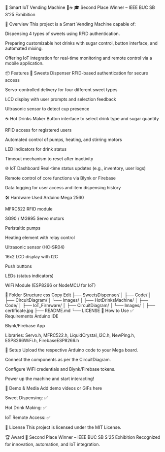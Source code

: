 
🧠 Smart IoT Vending Machine 🍬☕
🎓 Second Place Winner – IEEE BUC SB S’25 Exhibition

🔹 Overview
This project is a Smart Vending Machine capable of:

Dispensing 4 types of sweets using RFID authentication.

Preparing customizable hot drinks with sugar control, button interface, and automated mixing.

Offering IoT integration for real-time monitoring and remote control via a mobile application.

📦 Features
🍬 Sweets Dispenser
RFID-based authentication for secure access

Servo-controlled delivery for four different sweet types

LCD display with user prompts and selection feedback

Ultrasonic sensor to detect cup presence

☕ Hot Drinks Maker
Button interface to select drink type and sugar quantity

RFID access for registered users

Automated control of pumps, heating, and stirring motors

LED indicators for drink status

Timeout mechanism to reset after inactivity

🌐 IoT Dashboard
Real-time status updates (e.g., inventory, user logs)

Remote control of core functions via Blynk or Firebase

Data logging for user access and item dispensing history

🛠️ Hardware Used
Arduino Mega 2560

MFRC522 RFID module

SG90 / MG995 Servo motors

Peristaltic pumps

Heating element with relay control

Ultrasonic sensor (HC-SR04)

16x2 LCD display with I2C

Push buttons

LEDs (status indicators)

WiFi Module (ESP8266 or NodeMCU for IoT)

📁 Folder Structure
css
Copy
Edit
├── SweetsDispenser/
│   ├── Code/
│   ├── CircuitDiagram/
│   └── Images/
│
├── HotDrinksMachine/
│   ├── Code/
│   ├── IoT_Firmware/
│   ├── CircuitDiagram/
│   └── Images/
│
├── certificate.jpg
├── README.md
└── LICENSE
🚀 How to Use
✅ Requirements
Arduino IDE

Blynk/Firebase App

Libraries: Servo.h, MFRC522.h, LiquidCrystal_I2C.h, NewPing.h, ESP8266WiFi.h, FirebaseESP8266.h

🔧 Setup
Upload the respective Arduino code to your Mega board.

Connect the components as per the CircuitDiagram.

Configure WiFi credentials and Blynk/Firebase tokens.

Power up the machine and start interacting!

📸 Demo & Media
Add demo videos or GIFs here

Sweet Dispensing: ✅

Hot Drink Making: ✅

IoT Remote Access: ✅

📜 License
This project is licensed under the MIT License.

🏆 Award
🥈 Second Place Winner – IEEE BUC SB S'25 Exhibition
Recognized for innovation, automation, and IoT integration.
